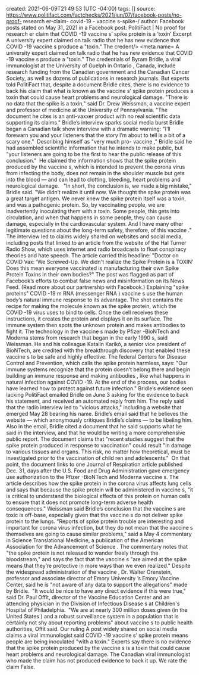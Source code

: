 created: 2021-06-09T21:49:53 (UTC -04:00)
tags: []
source: https://www.politifact.com/factchecks/2021/jun/07/facebook-posts/no-proof- research er-claim- covid-19 - vaccine s-spike-/
author: Facebook posts
stated on  May  31, 2021 in a Facebook post:
PolitiFact | No proof for  research er claim that  COVID -19  vaccine s’ spike protein is a ‘toxin’
Excerpt
A university expert claimed on talk radio that he has new evidence that  COVID -19  vaccine s produce a "toxin." The credent/>
<meta name=
A university expert claimed on talk radio that he has new evidence that  COVID -19  vaccine s produce a "toxin."
The credentials of Byram Bridle, a  viral  immunologist at the  University  of Guelph in  Ontario , Canada, include  research  funding from the  Canadian   government  and the  Canadian  Cancer Society, as well as dozens of publications in  research  journals.
But experts told PolitiFact that, despite a document Bridle cites, there is no evidence to back his claim that what is known as the  vaccine s’ spike protein produces a toxin that could cause heart problems and neurological damage.
"There is no data that the spike is a toxin," said Dr. Drew Weissman, a  vaccine  expert and professor of medicine at the  University  of Pennsylvania. "The document he cites is an anti-vaxxer product with no real scientific data supporting its claims."
Bridle’s interview sparks social media burst
Bridle began a  Canadian  talk show interview with a dramatic warning: "I’ll forewarn you and your listeners that the story I’m about to tell is a bit of a scary one." 
Describing himself as "very much pro- vaccine ," Bridle said he had assembled scientific information that he intends to make public, but "your listeners are going to be the first to hear the public release of this conclusion." 
He claimed the information shows that the spike protein produced by the  vaccine s, which is intended to prevent the  corona virus  from infecting the body, does not remain in the shoulder muscle but gets into the blood — and can lead to clotting, bleeding, heart problems and neurological damage.  
"In short, the conclusion is, we made a big mistake," Bridle said. "We didn’t realize it until now. We thought the spike protein was a great target antigen. We never knew the spike protein itself was a toxin, and was a pathogenic protein. So, by vaccinating people, we are inadvertently inoculating them with a toxin. Some people, this gets into circulation, and when that happens in some people, they can cause damage, especially in the cardiovascular system. And I have many other legitimate questions about the long-term safety, therefore, of this  vaccine ."
The interview led to claims widely shared on websites and social media, including posts that linked to an article from the website of the Hal Turner Radio Show, which uses internet and radio broadcasts to float conspiracy theories and hate speech. The article carried this headline:
"Doctor on  COVID  Vax: ‘We Screwed-Up. We didn't realize the Spike Protein is a TOXIN’ Does this mean everyone vaccinated is manufacturing their own Spike Protein Toxins in their own bodies?"
The post was flagged as part of Facebook’s efforts to combat false news and misinformation on its  News  Feed. (Read more about our partnership with Facebook.)
Explaining "spike proteins"
 COVID -19 m RNA  (messenger  RNA )  vaccine s use the human body’s natural  immune  response to its advantage. The shot contains the recipe for making the molecule known as the spike protein, which the  COVID -19  virus  uses to bind to cells. Once the cell receives these instructions, it creates the protein and displays it on its surface. The  immune  system then spots the unknown protein and makes  antibodies  to fight it.
The technology in the  vaccine s made by  Pfizer -BioNTech and  Moderna  stems from  research  that began in the early  1990 s, said Weissman. He and his colleague Katalin Karikó, a senior vice president of BioNTech, are credited with the breakthrough discovery that enabled these  vaccine s to be safe and highly effective.
The federal Centers for  Disease  Control and Prevention, which calls the spike protein harmless, says: "Our  immune  systems recognize that the protein doesn’t belong there and begin building an  immune  response and making  antibodies , like what happens in natural infection against  COVID -19. At the end of the process, our bodies have learned how to protect against future infection."
Bridle’s evidence seen lacking
PolitiFact emailed Bridle on  June  3 asking for the evidence to back his statement, and received an automated reply from him. The reply said that the radio interview led to "vicious attacks," including a website that emerged  May  28 bearing his name. Bridle’s email said that he believes the website — which anonymously critiques Bridle’s claims — to be libeling him.
Also in the email, Bridle cited a document that he said supports what he said in the interview, and that he would be writing a more comprehensive public report.
The document claims that "recent studies suggest that the spike protein produced in response to vaccination" could result "in damage to various tissues and organs. This risk, no matter how theoretical, must be investigated prior to the vaccination of  child ren and adolescents." 
On that point, the document links to one Journal of Respiration article published Dec. 31, days after the U.S. Food and Drug Administration gave emergency use authorization to the  Pfizer -BioNTech and  Moderna   vaccine s. The article describes how the spike protein in the  corona virus  affects lung cells and says that because the spike protein will be administered in  vaccine s, "it is critical to understand the  biological  effects of this protein on human cells to ensure that it does not promote long-term adverse health consequences."
Weissman said Bridle’s conclusion that the  vaccine s are toxic is off-base, especially given that the  vaccine s do not deliver spike protein to the lungs.
"Reports of spike protein trouble are interesting and important for  corona virus  infection, but they do not mean that the  vaccine s themselves are going to cause similar problems," said a  May  4 commentary in  Science  Translational Medicine, a publication of the  American  Association for the Advancement of  Science .
The commentary notes that "the spike protein is not released to wander freely through the bloodstream," and says the fact that the  vaccine s "are aimed at the spike means that they’re protective in more ways than we even realized."
Despite the widespread administration of the  vaccine , Dr. Walter Orenstein, professor and associate director of Emory  University ’s Emory Vaccine Center, said he is "not aware of any data to support the allegations" made by Bridle. 
"It would be nice to have any direct evidence if this were true," said Dr. Paul Offit, director of the Vaccine Education Center and an attending physician in the Division of Infectious  Disease s at Children's Hospital of Philadelphia. 
"We are at nearly 300 million doses given (in the  United States ) and a robust surveillance system in a population that is certainly not shy about reporting problems" about  vaccine s to public health authorities, Offit said.
Our ruling
A post widely shared on social media claims a  viral  immunologist said  COVID -19  vaccine s’ spike protein means people are being inoculated "with a toxin."
Experts say there is no evidence that the spike protein produced by the  vaccine s is a toxin that could cause heart problems and neurological damage. The  Canadian   viral  immunologist who made the claim has not produced evidence to back it up.
We rate the claim False.
